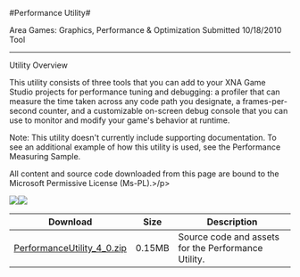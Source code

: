 #Performance Utility#

Area
Games: Graphics, Performance & Optimization
Submitted
10/18/2010
Tool

---

Utility Overview

This utility consists of three tools that you can add to your XNA Game Studio projects for performance tuning and debugging: a profiler that can measure the time taken across any code path you designate, a frames-per-second counter, and a customizable on-screen debug console that you can use to monitor and modify your game's behavior at runtime.

Note: This utility doesn't currently include supporting documentation. To see an additional example of how this utility is used, see the Performance Measuring Sample.

All content and source code downloaded from this page are bound to the Microsoft Permissive License (Ms-PL).>/p>

![](https://github.com/kniEngine/XNAGameStudio/blob/main/Images/debugsample1.png)![](https://github.com/kniEngine/XNAGameStudio/blob/main/Images/debugsample2.png)

 
Download | Size | Description
---|---|---|
[PerformanceUtility_4_0.zip](https://github.com/kniEngine/XNAGameStudio/blob/main/Samples/PerformanceUtility_4_0.zip?raw=true) | 0.15MB | Source code and assets for the Performance Utility. 